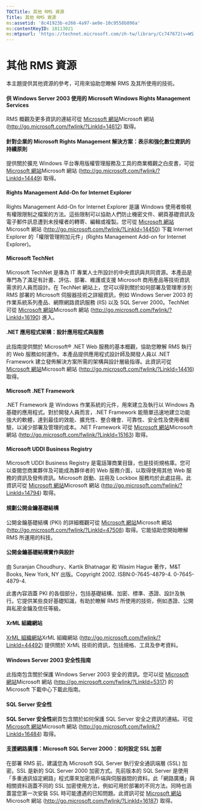 ```yaml
---
TOCTitle: 其他 RMS 資源
Title: 其他 RMS 資源
ms:assetid: '8c41923b-e266-4a97-ae0e-10c9558b896a'
ms:contentKeyID: 18113021
ms:mtpsurl: 'https://technet.microsoft.com/zh-tw/library/Cc747672(v=WS.10)'
---
```


其他 RMS 資源
=============

本主題提供其他資源的參考，可用來協助您瞭解 RMS 及其所使用的技術。

#### 供 Windows Server 2003 使用的 Microsoft Windows Rights Management Services

RMS 概觀及更多資訊的連結可從 [Microsoft 網站](http://go.microsoft.com/fwlink/?linkid=14612)Microsoft 網站 (http://go.microsoft.com/fwlink/?LinkId=14612) 取得。

#### 針對企業的 Microsoft Rights Management 解決方案：表示和強化數位資訊的持續原則

提供關於擴充 Windows 平台專用版權管理服務及工具的商業概觀之白皮書，可從 [Microsoft 網站](http://go.microsoft.com/fwlink/?linkid=14449)Microsoft 網站 (http://go.microsoft.com/fwlink/?LinkId=14449) 取得。

#### Rights Management Add-On for Internet Explorer

Rights Management Add-On for Internet Explorer 是讓 Windows 使用者檢視有權限限制之檔案的方法。這些限制可以協助人們防止機密文件、網頁基礎資訊及電子郵件訊息遭到未授權者的轉寄、編輯或複製。您可從 [Microsoft 網站](http://go.microsoft.com/fwlink/?linkid=14450)Microsoft 網站 (http://go.microsoft.com/fwlink/?LinkId=14450) 下載 Internet Explorer 的「權限管理附加元件」(Rights Management Add-on for Internet Explorer)。

#### Microsoft TechNet

Microsoft TechNet 是專為 IT 專業人士所設計的中央資訊與共同資源。本產品是專門為了滿足有計畫、評估、部署、維護或支援 Microsoft 商用產品等技術資訊需求的人員而設計。在 TechNet 網站上，您可以得到關於如何部署及管理牽涉到 RMS 部署的 Microsoft 伺服器技術之詳細資訊，例如 Windows Server 2003 的作業系統系列產品、網際網路資訊服務 (IIS) 以及 SQL Server 2000。TechNet 可從 [Microsoft 網站](http://go.microsoft.com/fwlink/?linkid=16190)Microsoft 網站 (http://go.microsoft.com/fwlink/?LinkId=16190) 進入。

#### .NET 應用程式架構：設計應用程式與服務

此指南提供關於 Microsoft® .NET Web 服務的基本概觀，協助您瞭解 RMS 執行的 Web 服務如何運作。本產品提供應用程式設計師及開發人員以 .NET Framework 建立發佈解決方案所需的架構與設計層級指導。此資訊可從 [Microsoft 網站](http://go.microsoft.com/fwlink/?linkid=14416)Microsoft 網站 (http://go.microsoft.com/fwlink/?LinkId=14416) 取得。

#### Microsoft .NET Framework

.NET Framework 是 Windows 作業系統的元件，用來建立及執行以 Windows 為基礎的應用程式。對於開發人員而言，.NET Framework 能簡單迅速地建立功能強大的軟體，達到最佳的效能、擴充性、整合機會、可靠性、安全性及使用者經驗，以減少部署及管理的成本。.NET Framework 可從 [Microsoft 網站](http://go.microsoft.com/fwlink/?linkid=15163)Microsoft 網站 (http://go.microsoft.com/fwlink/?LinkId=15163) 取得。

#### Microsoft UDDI Business Registry

Microsoft UDDI Business Registry 是電話簿商業目錄，也是技術規格庫。您可以查閱您商業夥伴及可能成為夥伴者的 Web 服務介面，以取得使用其他 Web 服務的資訊及發佈資訊。Microsoft 啟動、註冊及 Lockbox 服務均於此處註冊。此資訊可從 [Microsoft 網站](http://go.microsoft.com/fwlink/?linkid=14794)Microsoft 網站 (http://go.microsoft.com/fwlink/?LinkId=14794) 取得。

#### 規劃公開金鑰基礎結構

公開金鑰基礎結構 (PKI) 的詳細概觀可從 [Microsoft 網站](http://go.microsoft.com/fwlink/?linkid=47508)Microsoft 網站 (http://go.microsoft.com/fwlink/?LinkId=47508) 取得。它能協助您開始瞭解 RMS 所運用的科技。

#### 公開金鑰基礎結構實作與設計

由 Suranjan Choudhury、Kartik Bhatnagar 和 Wasim Hague 著作，M&T Books, New York, NY 出版。Copyright 2002. ISBN:0-7645-4879-4. 0-7645-4879-4.

此書內容涵蓋 PKI 的各個部分，包括基礎結構、加密、標準、憑證、設計及執行。它提供某些良好基礎知識，有助於瞭解 RMS 所使用的技術，例如憑證、公開與私密金鑰及信任等級。

#### XrML 組織網站

[XrML 組織網站](http://go.microsoft.com/fwlink/?linkid=44492)XrML 組織網站 (http://go.microsoft.com/fwlink/?LinkId=44492) 提供關於 XrML 技術的資訊，包括規格、工具及參考資料。

#### Windows Server 2003 安全性指南

此指南包含關於保護 Windows Server 2003 安全的資訊。您可以從 [Microsoft 網站](http://go.microsoft.com/fwlink/?linkid=5317)Microsoft 網站 (http://go.microsoft.com/fwlink/?LinkId=5317) 的 Microsoft 下載中心下載此指南。

#### SQL Server 安全性

**SQL Server 安全性**網頁包含關於如何保護 SQL Server 安全之資訊的連結。可從 [Microsoft 網站](http://go.microsoft.com/fwlink/?linkid=16484)Microsoft 網站 (http://go.microsoft.com/fwlink/?LinkId=16484) 取得。

#### 支援網路廣播：Microsoft SQL Server 2000：如何設定 SSL 加密

在部署 RMS 前，建議您為 Microsoft SQL Server 執行安全通訊端層 (SSL) 加密。SSL 是新的 SQL Server 2000 加密方式。先前版本的 SQL Server 是使用「多重通訊協定網路」程式庫來加密用戶端與伺服器間的資料。此「網路廣播」與相關資料涵蓋不同的 SSL 加密使用方法，例如可用於部署的不同方法。同時也涵蓋當您第一次安裝 SSL 時可能遭遇的已知問題。此資訊可從 [Microsoft 網站](http://go.microsoft.com/fwlink/?linkid=16187)Microsoft 網站 (http://go.microsoft.com/fwlink/?LinkId=16187) 取得。